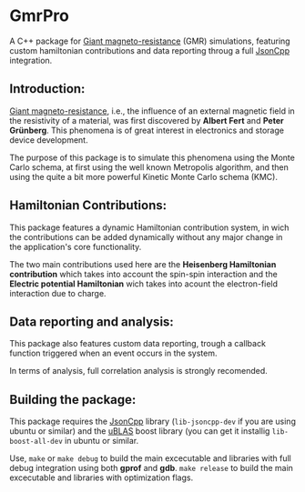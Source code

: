 GmrPro
======

A C++ package for [Giant magneto-resistance][1] (GMR) simulations, featuring 
custom hamiltonian contributions and data reporting throug a full [JsonCpp][2] 
integration.

Introduction:
-------------

[Giant magneto-resistance][1], i.e., the influence of an external magnetic field
in the resistivity of a material, was first discovered by  **Albert Fert** and 
**Peter Grünberg**. This phenomena is of great interest in electronics and 
storage device development.

The purpose of this package is to simulate this phenomena using the Monte Carlo
schema, at first using the well known Metropolis algorithm, and then using the
quite a bit more powerful Kinetic Monte Carlo schema (KMC).

Hamiltonian Contributions:
--------------------------

This package features a dynamic Hamiltonian contribution system, in wich the
contributions can be added dynamically without any major change in the 
application's core functionality.

The two main contributions used here are the **Heisenberg Hamiltonian 
contribution** which takes into account the spin-spin interaction and the 
**Electric potential Hamiltonian** wich takes into acount the electron-field 
interaction due to charge.

Data reporting and analysis:
----------------------------

This package also features custom data reporting, trough a callback function
triggered when an event occurs in the system.

In terms of analysis, full correlation analysis is strongly recomended.

Building the package:
---------------------

This package requires the [JsonCpp][2] library (`lib-jsoncpp-dev` if you are using 
ubuntu or similar) and the [uBLAS][3] boost library (you can get it installig 
`lib-boost-all-dev` in ubuntu or similar.

Use, `make` or `make debug` to build the main excecutable and libraries with
full debug integration using both **gprof** and **gdb**.
`make release` to build the main excecutable and libraries with optimization
flags.


  [1]: http://en.wikipedia.org/wiki/Giant_magnetoresistance
  [2]: http://jsoncpp.sourceforge.net/
  [3]: http://www.boost.org/doc/libs/1_53_0/libs/numeric/ublas/doc/index.htm